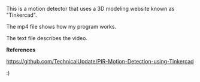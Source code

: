 This is a motion detector that uses a 3D modeling website known as "Tinkercad". 

The mp4 file shows how my program works.

The text file describes the video. 

**References**

https://github.com/TechnicalUpdate/PIR-Motion-Detection-using-Tinkercad

:)

